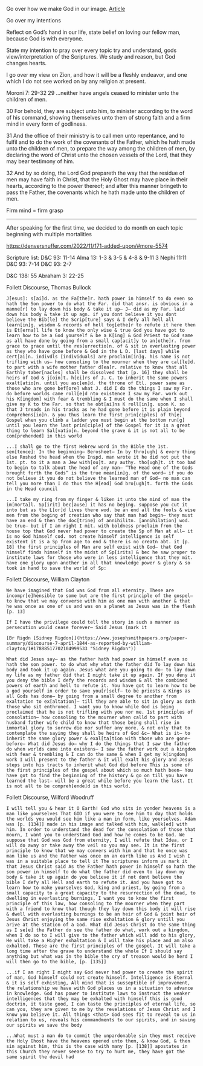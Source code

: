 Go over how we make God in our image. 
[Article](https://www.pnas.org/doi/pdf/10.1073/pnas.0908374106)

Go over my intentions

Reflect on God’s hand in our life, state belief on loving our fellow man, because God is with everyone.

State my intention to pray over every topic try and understand, gods view/interpretation of the Scriptures. We study and reason, but God changes hearts.

I go over my view on Zion, and how it will be a fleshly endeavor, and one which I do not see worked on by any religion at present.

Moroni 7: 29-32
29
...neither have angels ceased to minister unto the children of men.

30 For behold, they are subject unto him, to minister according to the word of his command, showing themselves unto them of strong faith and a firm mind in every form of godliness.

31 And the office of their ministry is to call men unto repentance, and to fulfil and to do the work of the covenants of the Father, which he hath made unto the children of men, to prepare the way among the children of men, by declaring the word of Christ unto the chosen vessels of the Lord, that they may bear testimony of him.

32 And by so doing, the Lord God prepareth the way that the residue of men may have faith in Christ, that the Holy Ghost may have place in their hearts, according to the power thereof; and after this manner bringeth to pass the Father, the covenants which he hath made unto the children of men.

Firm mind = firm grasp

---

After speaking for the first time, we decided to do month on each topic beginning with multiple mortalities

https://denversnuffer.com/2022/11/171-added-upon/#more-5574

Scripture list:
D&C 93: 11-14
Alma 13: 1-3 & 3-5 & 4-8 & 9-11
3 Nephi 11:11
D&C 93: 7-14
D&C 93: 2-7

D&C 138: 55
Abraham 3: 22-25

Follett Discourse, Thomas Bullock
```
J[esus]: s[ai]d. as the Fa[the]r. hath power in himself to do even so hath the Son power to do what the Far. did that ansr. is obvious in a manne[r] to lay down his body & take it up— J— did as my Far. laid down his body & take it up agn. if you dont believe it you dont believe the Bib[le] the Scrip[ture] says & I defy all hell all learn[in]g. wisdom & records of hell tog[ethe]r to refute it here then is Et[erna]l life to know the only wise & true God you have got to learn how to be a God yourself & be a K[ing] & God Priest to God same as all have done by going from a small cap[acit]y to an[othe]r. from grace to grace until the res[urrectio]n. of & sit in everlasting power as they who have gone before & God in the L D. [last days] while cert[ai]n. indivdls [individuals] are proclaim[in]g. his name is not trifling with us— how consoling to the mourner when they are cal[le]d. to part with a wife mother father d[ea]r. relative to know that all Earthly taber[nacles] shall be dissolved that [p. 16] they shall be heirs of God & j[oin]t. h[ei]rs of J. C. to inherit the same powers exalt[atio]n. until you asc[en]d. the throne of Etl. power same as those who are gone bef[ore] what J. did I do the things I saw my Far. do before worlds came roll[e]d nto existence I saw my Far. work out his K[ingdom] with fear & trembling & I must do the same when I shall give my K to the Far. so that he obt[ai]ns K roll[in]g. upon K. so that J treads in his tracks as he had gone before it is plain beyond comprehens[io]n. & you thus learn the first prin[ciples] of th[e] Gospel when you climb a ladder you must begin at the bottom run[g] until you learn the last prin[ciple] of the Gospel for it is a great thing to learn Sal[vatio]n. beyond the grave & it is not all to be com[prehended] in this world

...I shall go to the first Hebrew word in the Bible the 1st. sen[tence]: In the beginning— Berosheet— In by thro[ugh] & every thing else Roshed the head when the Inspd. man wrote it he did not put the 1st. pt. to it a man a Jew with[ou]t. any authy. tho[ugh]t. it too bad to begin to talk about the head of any man— “The Head one of the Gods brought forth the Gods” is the true mean[in]g. of the word— if you do not believe it you do not believe the learned man of God— no man can tell you more than I do thus the H[ead] God bro[ugh]t. forth the Gods in the Head council

...I take my ring from my finger & liken it unto the mind of man the im[morta]l. Sp[irit] bec[ause] it has no beging. suppose you cut it into but as the L[or]d lives there wod. be an end all the fools & wise men from the beging of creation who say that man had begin— they must have an end & then the doc[trine] of annihilitn. [annihilation] wod. be true— but if I am right I mit. with boldness proclaim from the house top that God never had power to create the Sp of Man at all— it is no God himself cod. not create himself intelligence is self existent it is a Sp from age to end & there is no creatn abt. it [p. 18] the first principles of Man are self exist with God— that God himself finds himself in the midst of Sp[irits] & bec he saw proper to institute laws for those who were in less intelligence that they mit. have one glory upon another in all that knowledge power & glory & so took in hand to save the world of Sp:
```

Follett Discourse, William Clayton
```
We have imagined that God was God from all eternity. These are incompr[e]hensible to some but are the first principle of the gospel— to know that we may converse with him as one man with another & that he was once as one of us and was on a planet as Jesus was in the flesh [p. 13]

If I have the privilege could tell the story in such a manner as persecution would cease forever— Said Jesus (mark it

[Br Rigdn [Sidney Rigdon]](https://www.josephsmithpapers.org/paper-summary/discourse-7-april-1844-as-reported-by-william-clayton/1#17888517702104999533 "Sidney Rigdon"))

What did Jesus say— as the father hath had power in himself even so hath the son power. to do what why what the father did To lay down his body and took it up again. Jesus what are you going to do— to lay down my life as my father did that I might take it up again. If you deny it you deny the bible I defy the records and wisdom & all the combined powers of earth and hell to refute it. You have got to learn how to be a god yourself in order to save you[r]self— to be priests & Kings as all Gods has done— by going from a small degree to another from exaltation to ex[altation]— till they are able to sit in glory as doth those who sit enthroned. I want you to know while God is being proclaimed that he is not trifling with you nor me. 1st principles of consolation— how consoling to the mourner when calld to part with husband father wife child to know that those being shall rise in immortal glory to sorrow die nor suffer any more. & not only that to contemplate the saying they shall be heirs of God &c— What is it— to inherit the same glory power & exal[ta]tion with those who are gone— before— What did Jesus do— why I do the things that I saw the father do when worlds came into existens— I saw the father work out a kingdom with fear & trembling & I can do the same & when I get my k[ingdom] work I will present to the father & it will exalt his glory and Jesus steps into his tracts to inherit what God did before This is some of the first principles of the gospel about which so much hath been— You have got to find the beginning of the history & go on till you have learned the last— will be a great while before you learn the last. It is not all to be compreh[ende]d in this world.
```

Follett Discourse, Wilford Woodruff
```
I will tell you & hear it O Earth! God who sits in yonder heavens is a man like yourselves That GOD if you were to see him to day that holds the worlds you would see him like a man in form, like yourselves. Adam was [p. [134]] made in his image and talked with him, walk[ed] with him. In order to understand the dead for the consolation of those that mourn, I want you to understand God and how he comes to be God. We suppose that God was God from eternity, I will refute that Idea, or I will do away or take away the veil so you may see. It is the first principle to know that we may convers with him and that he once was man like us and the Father was once on an earth like us And I wish I was in a suitable place to tell it The scriptures inform us mark it that Jesus Christ said As the Father hath power in himself so hath the son power in himself to do what the father did even to lay down my body & take it up again do you believe it if not dont believe the bible I defy all Hell and earth to refute it. And you have got to learn how to make yourselves God, king and priest, by going from a small capacity to a great capacity to the resurrection of the dead, to dwelling in everlasting burnings, I want you to know the first principle of this law, how consoling to the mourner when they part with a friend to know that though they lay down this body it will rise & dwell with everlasting burnings to be an heir of God & joint heir of Jesus Christ enjoying the same rise exhaltation & glory untill you arive at the station of a God. What did Jesus Christ do the same thing as I se[e] the Father do see the father do what, work out a kingdom, when I do so to I will give to the father which will add to his glory, He will take a Higher exhaltation & I will take his place and am also exhalted. These are the first principles of the gospel. It will take a long time after the grave to understand the whole If I should say anything but what was in the bible the cry of treason would be herd I will then go to the bible, [p. [135]]

...if I am right I might say God never had power to create the spirit of man, God himself could not create himself. Intelligence is Eternal & it is self exhisting, All mind that is susseptible of improvement, the relationship we have with God places us in a situation to advance in knowledge. God has power to institute laws to instruct the weaker intelligences that they may be exhalted with himself this is good doctrin, it taste good, I can taste the principles of eternal life, so can you, they are given to me by the revelations of Jesus Christ and I know you believe it. All things <​that​> God sees fit to reveal to us in relation to us, reveals his commandments to our spirits, and in saving our spirits we save the body

...What must a man do to commit the unpardonable sin they must receive the Holy Ghost have the heavens opened unto them, & know God, & then sin against him, this is the case with many [p. [138]] apostates in this Church they never seease to try to hurt me, they have got the same spirit the devil had
```